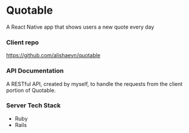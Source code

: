 # Quotable
A React Native app that shows users a new quote every day

### Client repo
https://github.com/alishaevn/quotable

### API Documentation
A RESTful API, created by myself, to handle the requests from the client portion of Quotable.

### Server Tech Stack
- Ruby
- Rails
